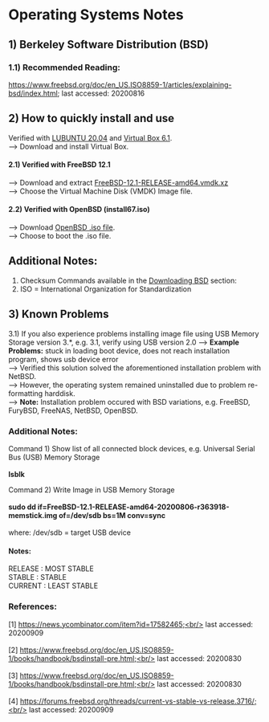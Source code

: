 # Operating Systems Notes
## 1) Berkeley Software Distribution (BSD)

### 1.1) Recommended Reading: 
https://www.freebsd.org/doc/en_US.ISO8859-1/articles/explaining-bsd/index.html; last accessed: 20200816

## 2) How to quickly install and use
Verified with [LUBUNTU 20.04](lubuntu.me) and [Virtual Box 6.1](https://www.virtualbox.org/).<br/>
--> Download and install Virtual Box.<br/>
#### 2.1) Verified with FreeBSD 12.1
--> Download and extract [FreeBSD-12.1-RELEASE-amd64.vmdk.xz](https://download.freebsd.org/ftp/releases/VM-IMAGES/12.1-RELEASE/amd64/Latest/)<br/>
--> Choose the Virtual Machine Disk (VMDK) Image file.

#### 2.2) Verified with OpenBSD (install67.iso)
--> Download [OpenBSD .iso file](https://www.openbsd.org/faq/faq4.html#Download).<br/>
--> Choose to boot the .iso file.

## Additional Notes:
1) Checksum Commands available in the [Downloading BSD](https://www.openbsd.org/faq/faq4.html#Download) section:<br/>
2) ISO = International Organization for Standardization<br/>

## 3) Known Problems
3.1) If you also experience problems installing image file using USB Memory Storage version 3.*, e.g. 3.1, verify using USB version 2.0
--> <b>Example Problems:</b> stuck in loading boot device, does not reach installation program, shows usb device error<br/> 
--> Verified this solution solved the aforementioned installation problem with NetBSD.<br/>
--> However, the operating system remained uninstalled due to problem re-formatting harddisk.<br/>
--> <b>Note:</b> Installation problem occured with BSD variations, e.g. FreeBSD, FuryBSD, FreeNAS, NetBSD, OpenBSD.

### Additional Notes:<br/>
Command 1) Show list of all connected block devices, e.g. Universal Serial Bus (USB) Memory Storage<br/>
<br/>
<b>lsblk</b><br/>

Command 2) Write Image in USB Memory Storage<br/>
<br/>
<b>sudo dd if=FreeBSD-12.1-RELEASE-amd64-20200806-r363918-memstick.img of=/dev/sdb bs=1M conv=sync</b><br/>
<br/>
where: /dev/sdb = target USB device

#### Notes:
RELEASE : MOST STABLE<br/>
STABLE : STABLE<br/>
CURRENT : LEAST STABLE

### References:
[1] https://news.ycombinator.com/item?id=17582465;<br/>
last accessed: 20200909<br/>
<br/>
[2] https://www.freebsd.org/doc/en_US.ISO8859-1/books/handbook/bsdinstall-pre.html;<br/>
last accessed: 20200830<br/>
<br/>
[3] https://www.freebsd.org/doc/en_US.ISO8859-1/books/handbook/bsdinstall-pre.html;<br/>
last accessed: 20200830<br/>
<br/>
[4] https://forums.freebsd.org/threads/current-vs-stable-vs-release.3716/;<br/>
last accessed: 20200909
